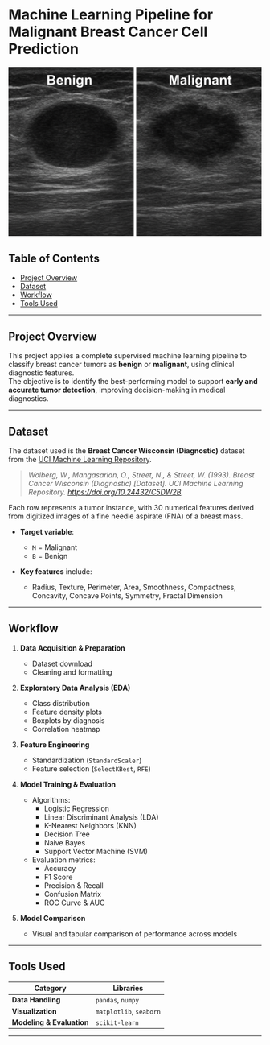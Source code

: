 # Machine Learning Pipeline for Malignant Breast Cancer Cell Prediction

![Difference between Benign (left) and Malignant (right) cells](brastcancer_cells.png)

## Table of Contents

- [Project Overview](#project-overview)
- [Dataset](#dataset)
- [Workflow](#workflow)
- [Tools Used](#tools-used)

---

## Project Overview

This project applies a complete supervised machine learning pipeline to classify breast cancer tumors as **benign** or **malignant**, using clinical diagnostic features.  
The objective is to identify the best-performing model to support **early and accurate tumor detection**, improving decision-making in medical diagnostics.

---

## Dataset

The dataset used is the **Breast Cancer Wisconsin (Diagnostic)** dataset from the [UCI Machine Learning Repository](https://archive.ics.uci.edu/ml/datasets/breast+cancer+wisconsin+(diagnostic)).

> *Wolberg, W., Mangasarian, O., Street, N., & Street, W. (1993). Breast Cancer Wisconsin (Diagnostic) [Dataset]. UCI Machine Learning Repository. https://doi.org/10.24432/C5DW2B.*

Each row represents a tumor instance, with 30 numerical features derived from digitized images of a fine needle aspirate (FNA) of a breast mass.

- **Target variable**:  
  - `M` = Malignant  
  - `B` = Benign

- **Key features** include:  
  - Radius, Texture, Perimeter, Area, Smoothness, Compactness, Concavity, Concave Points, Symmetry, Fractal Dimension

---

## Workflow

1. **Data Acquisition & Preparation**
   - Dataset download
   - Cleaning and formatting

2. **Exploratory Data Analysis (EDA)**
   - Class distribution
   - Feature density plots
   - Boxplots by diagnosis
   - Correlation heatmap

3. **Feature Engineering**
   - Standardization (`StandardScaler`)
   - Feature selection (`SelectKBest`, `RFE`)

4. **Model Training & Evaluation**
   - Algorithms:
     - Logistic Regression
     - Linear Discriminant Analysis (LDA)
     - K-Nearest Neighbors (KNN)
     - Decision Tree
     - Naive Bayes
     - Support Vector Machine (SVM)
   - Evaluation metrics:
     - Accuracy
     - F1 Score
     - Precision & Recall
     - Confusion Matrix
     - ROC Curve & AUC

5. **Model Comparison**
   - Visual and tabular comparison of performance across models

---

## Tools Used

| Category         | Libraries                   |
|------------------|-----------------------------|
| **Data Handling**   | `pandas`, `numpy`             |
| **Visualization**   | `matplotlib`, `seaborn`       |
| **Modeling & Evaluation** | `scikit-learn`               |

---







 

